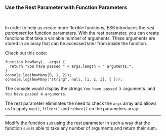 ### **Use the Rest Parameter with Function Parameters**

<br>

In order to help us create more flexible functions, ES6 introduces the _rest parameter_ for function parameters. With the rest parameter, you can create functions that take a variable number of arguments. These arguments are stored in an array that can be accessed later from inside the function.

Check out this code:

```
function howMany(...args) {
  return "You have passed " + args.length + " arguments.";
}
console.log(howMany(0, 1, 2));
console.log(howMany("string", null, [1, 2, 3], { }));
```

The console would display the strings `You have passed 3 `arguments. and `You have passed 4 arguments`.

The rest parameter eliminates the need to check the `args` array and allows us to apply `map()`, `filter()` and `reduce()` on the parameters array.

---

Modify the function `sum` using the rest parameter in such a way that the function `sum` is able to take any number of arguments and return their sum.
